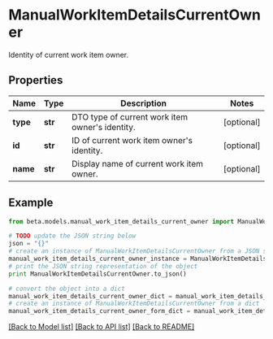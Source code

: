# ManualWorkItemDetailsCurrentOwner

Identity of current work item owner.

## Properties
Name | Type | Description | Notes
------------ | ------------- | ------------- | -------------
**type** | **str** | DTO type of current work item owner&#39;s identity. | [optional] 
**id** | **str** | ID of current work item owner&#39;s identity. | [optional] 
**name** | **str** | Display name of current work item owner. | [optional] 

## Example

```python
from beta.models.manual_work_item_details_current_owner import ManualWorkItemDetailsCurrentOwner

# TODO update the JSON string below
json = "{}"
# create an instance of ManualWorkItemDetailsCurrentOwner from a JSON string
manual_work_item_details_current_owner_instance = ManualWorkItemDetailsCurrentOwner.from_json(json)
# print the JSON string representation of the object
print ManualWorkItemDetailsCurrentOwner.to_json()

# convert the object into a dict
manual_work_item_details_current_owner_dict = manual_work_item_details_current_owner_instance.to_dict()
# create an instance of ManualWorkItemDetailsCurrentOwner from a dict
manual_work_item_details_current_owner_form_dict = manual_work_item_details_current_owner.from_dict(manual_work_item_details_current_owner_dict)
```
[[Back to Model list]](../README.md#documentation-for-models) [[Back to API list]](../README.md#documentation-for-api-endpoints) [[Back to README]](../README.md)


